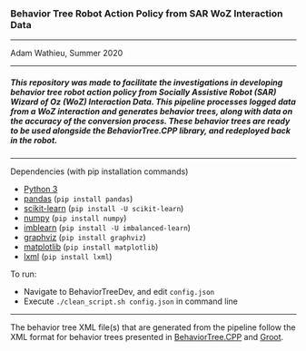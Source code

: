 ### Behavior Tree Robot Action Policy from SAR WoZ Interaction Data

---

Adam Wathieu, Summer 2020

---

##### This repository was made to facilitate the investigations in developing behavior tree robot action policy from Socially Assistive Robot (SAR) Wizard of Oz (WoZ) Interaction Data. This pipeline processes logged data from a WoZ interaction and generates behavior trees, along with data on the accuracy of the conversion process. These behavior trees are ready to be used alongside the BehaviorTree.CPP library, and redeployed back in the robot.

---

Dependencies (with pip installation commands)

- [Python 3](https://www.python.org/downloads/)
- [pandas](https://pandas.pydata.org/pandas-docs/stable/index.html) (`pip install pandas`)
- [scikit-learn](https://scikit-learn.org/stable/index.html) (`pip install -U scikit-learn`)
- [numpy](https://numpy.org/) (`pip install numpy`)
- [imblearn](https://imbalanced-learn.readthedocs.io/en/stable/index.html) (`pip install -U imbalanced-learn`)
- [graphviz](https://graphviz.readthedocs.io/en/stable/index.html) (`pip install graphviz`)
- [matplotlib](https://matplotlib.org/) (`pip install matplotlib`)
- [lxml](https://lxml.de/) (`pip install lxml`)

To run:

- Navigate to BehaviorTreeDev, and edit `config.json`
- Execute `./clean_script.sh config.json` in command line

---

The behavior tree XML file(s) that are generated from the pipeline follow the XML format for behavior trees presented in [BehaviorTree.CPP](https://www.behaviortree.dev/) and [Groot](https://github.com/BehaviorTree/Groot).

